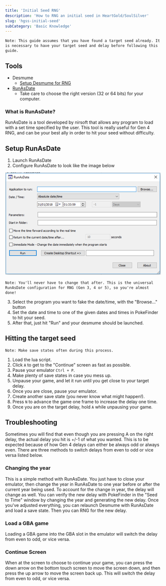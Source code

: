 ```yaml
---
title: 'Initial Seed RNG'
description: 'How to RNG an initial seed in HeartGold/SoulSilver'
slug: 'hgss-initial-seed'
subCategory: 'Basic Knowledge'
---
```


```
Note: This guide assumes that you have found a target seed already. It is necessary to have your target seed and delay before following this guide.
```

## Tools

- Desmume
  - [Setup Desmume for RNG](https://www.pokemonrng.com/desmume-setup)
- [RunAsDate](https://www.nirsoft.net/utils/run_as_date.html)
  - Take care to choose the right version (32 or 64 bits) for your computer.

### What is RunAsDate?

RunAsDate is a tool developed by nirsoft that allows any program to load with a set time specified by the user. This tool is really useful for Gen 4 RNG, and can be your best ally in order to hit your seed without difficulty.

## Setup RunAsDate

1. Launch RunAsDate
2. Configure RunAsDate to look like the image below

![Setup](../../images/HeartGold-SoulSilver/Initial-Seed/Setup.png)

```
Note: You'll never have to change that after. This is the universal RunAsDate configuration for RNG (Gen 3, 4 or 5), so you're almost done!
```

3. Select the program you want to fake the date/time, with the "Browse..." button
4. Set the date and time to one of the given dates and times in PokeFinder to hit your seed.
5. After that, just hit "Run" and your desmume should be launched.

## Hitting the target seed

```
Note: Make save states often during this process.
```

1. Load the lua script.
2. Click `A` to get to the "Continue" screen as fast as possible.
3. Pause your emulator `Ctrl + P`.
4. Make plenty of save states in case you mess up.
5. Unpause your game, and let it run until you get close to your target delay.
6. Once you are close, pause your emulator.
7. Create another save state (you never know what might happen!).
8. Press `N` to advance the game one frame to increase the delay one time.
9. Once you are on the target delay, hold `A` while unpausing your game.

## Troubleshooting

Sometimes you will find that even though you are pressing A on the right delay, the actual delay you hit is +/-1 of what you wanted. This is to be expected because of how Gen 4 delays can either be always odd or always even. There are three methods to switch delays from even to odd or vice versa listed below.

### Changing the year

This is a simple method with RunAsDate. You just have to close your emulator, then change the year in RunAsDate to one year before or after the current year being used. To account for the change in year, the delay will change as well. You can verify the new delay with PokeFinder in the "Seed to Time" window by changing the year and generating the new delay. Once you've adjusted everything, you can relaunch Desmume with RunAsDate and load a save state. Then you can RNG for the new delay.

### Load a GBA game

Loading a GBA game into the GBA slot in the emulator will switch the delay from even to odd, or vice versa.

### Continue Screen

When at the screen to choose to continue your game, you can press the down arrow on the bottom touch screen to move the screen down, and then press the up arrow to move the screen back up. This will switch the delay from even to odd, or vice versa.
